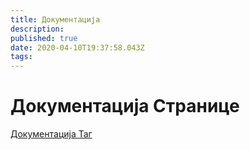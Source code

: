 ```yaml
---
title: Документација
description: 
published: true
date: 2020-04-10T19:37:58.043Z
tags: 
---
```


# Документација Странице
[Документација Таг](https://wiki.openmandriva.org/t/documentation?sort=title)